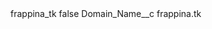 <?xml version="1.0" encoding="UTF-8"?>
<CustomMetadata xmlns="http://soap.sforce.com/2006/04/metadata" xmlns:xsi="http://www.w3.org/2001/XMLSchema-instance" xmlns:xsd="http://www.w3.org/2001/XMLSchema">
    <label>frappina_tk</label>
    <protected>false</protected>
    <values>
        <field>Domain_Name__c</field>
        <value xsi:type="xsd:string">frappina.tk</value>
    </values>
</CustomMetadata>
